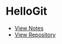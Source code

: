 # HelloGit

- [View Notes](https://zhmhbest.github.io/HelloGit/index.html)
- [View Repository](https://github.com/zhmhbest/HelloGit)
